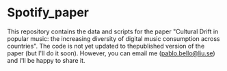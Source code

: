 # Spotify_paper

This repository contains the data and scripts for the paper "Cultural Drift in popular music: the increasing diversity of digital music consumption across countries". The code is not yet updated to thepublished version of the paper (but I'll do it soon). However, you can email me (pablo.bello@liu.se) and I'll be happy to share it.

